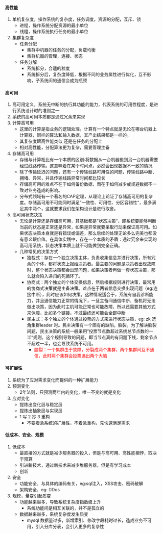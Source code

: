 #### 高性能
1. 单机复杂度，操作系统的复杂度，任务调度，资源的分配，互斥、锁
    * 进程，操作系统分配资源的最小单位
    * 线程，操作系统执行任务的最小单位
2. 集群复杂度
    * 任务分配
        - 集群中机器的任务的分配，负载均衡
        - 集群机器的管理，连接、状态
    * 任务分解
        - 系统拆分，合适的粒度
        - 系统拆分后，复杂度降低，根据不同的业务属性进行优化，互不影响，子系统间的通信会成为瓶颈
#### 高可用
1. 高可用定义，系统无中断的执行其功能的能力，代表系统的可用性程度，是进行系统设计时的准则之一
2. 系统的高可用本质都是通过冗余来实现
3. 计算高可用
    * 这里的计算是指业务的逻辑处理。计算有一个特点就是无论在哪台机器上计算器，同样的算法和输入数据，其产出结果都是一样的。
    * 其复杂度跟高性能类似 还是在任务的分配上
    * 相对高性能，分配算法更为复杂，需要管理主备
4. 存储高可用
    * 存储与计算相比有一个本质的区别:将数据从一台机器搬到另一台机器需要经过线路传输。这意味着在某个时间点，必然会出现数据不一致的情况
    * 除了传输延迟的问题，还有一个传输线路可用性的问题，传输线路中断、拥堵、异常，并且传输线路异常时间都比较长
    * 存储高可用的难点不在于如何备份数据，而在于如何减少或规避数据不一致对业务造成的影响。
    * 分布式领域有一个著名的CAP定理，从理论上论证了存储高可用的复杂度。存储高可用不可能同时满足”一致性、可用性、分区容错性“，最多满足其中两个，这就要求我们在架构设计是进行取舍。
5. 高可用状态决策
    * 无论是计算还是存储高可用，其基础都是”状态决策“，即系统要能够判断当前的状态是正常还是异常，如果是异常就要采取行动来保证高可用。如果状态决策本身就是有错误或偏差，那么后续的处理无论多么完美也都没有意义跟价值。在具体实践中，存在一个本质的矛盾：通过冗余来实现的高可用系统，状态决策本质上就不可能做到完全正确。
    * 几种常见的决策方式
        - 独裁式：存在一个独立决策主体，负责收集信息并进行决策，所有冗余的个体，都将状态上报给决策者。最主要的问题是决策者出现故障时，整个状态决策都会出现问题，如果决策者再做一套状态决策，那么就会陷入递归的死循环了。
        - 协商式：两个独立的个体交换信息，然后根据规则进行决策，最常用的协商式决策就是主备决策。难点在于两者信息交换出现问题（eg:连接中断），此时应该如何决策。这种情况适合于，系统有自我诊断能力，并且通信能力正常的情况下，一旦主备间通信中断，备机将无法做出决策，因为此时主机可能正常也可能故障，所以还需要其他方式来保障，比如多个链接，不过最终还可能会全部中断
        - 民主式：多个独立的个体通过投票的方式来进行状态决策，eg: zk 选角集群leader 时。民主决策有一个固有的缺陷，脑裂。为了解决脑裂问题，民主决策的系统一般采用”投票节点数超过系统总节点数的一半“规则，这个规则导致的问题，即当节点真的有问题下线，剩余节点不超过一半，也会导致系统不可用。
            + <font color="red">脑裂：一个集群由于故障，分裂成两个集群，两个集群间互不通信，此时两个集群会投票选出两个大脑 </font>
        
#### 可扩展性
1. 系统为了应对需求变化而提供的一种扩展能力
2. 预测变化
    * 2年法则，只预测两年内的变化，唯一不变的就是变化
3. 应对变化
    * 提炼出变化层与稳定层
    * 提炼出抽象层与实现层
    * 1 写 2 抄 3 重构
        * 不要着急系统的扩展性，不着急重构，先快速满足需求
#### 低成本、安全、规模
1. 低成本
    * 最直接的方式就是减少服务器的投入，但是与高可用、高性能相悖，取决于预算
    * 引进新技术，通过新技术来减少堆服务器，但是有学习成本
    * 创新
2. 安全
    * 功能安全，与具体的编码有关，eg:sql注入，XSS攻击、密码破解
    * 架构安全，eg: DDos
3. 规模，量变引起质变
    * 功能越来越多，导致系统复杂度指数级上升
        - 系统功能间是相互关联的，并不是孤立的
    * 数据越来越多，系统复杂度发生质变
        - mysql 数据量过多，新增索引、修改字段耗时过长，造成业务不可用，引入分库分表，会引入更多的复杂性